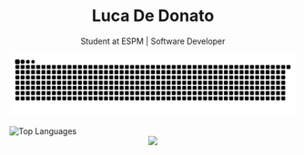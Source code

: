 <h1 align="center">Luca De Donato</h1>
<p align="center">
  Student at ESPM | Software Developer
</p>

<p align="center">
  <img src="https://github.com/lucaddonato/lucaddonato/blob/output/github-contribution-grid-snake.svg" alt="snake gif" />
</p>

<img src="https://github-readme-stats.vercel.app/api/top-langs/?username=lucaddonato&layout=compact&hide_title=true&bg_color=00000000&langs_count=10" alt="Top Languages" />

<div align="center"> 
    <img src="https://skillicons.dev/icons?i=python,javascript,java,nodejs,sql,mysql,sqlite,postgresql,r,tableau,powerbi,docker" />
</div>
